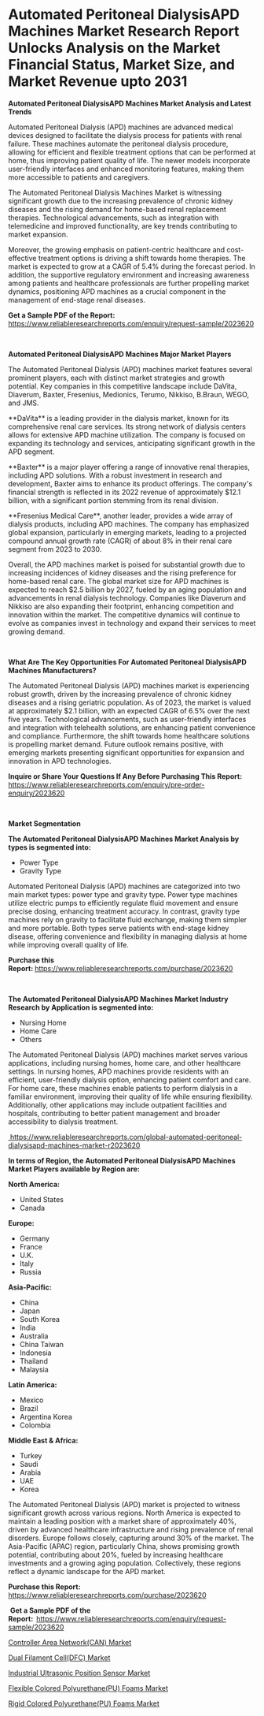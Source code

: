 <p><h1>Automated Peritoneal DialysisAPD Machines Market Research Report Unlocks Analysis on the Market Financial Status, Market Size, and Market Revenue upto 2031</h1></p><p><strong>Automated Peritoneal DialysisAPD Machines Market Analysis and Latest Trends</strong></p>
<p><p>Automated Peritoneal Dialysis (APD) machines are advanced medical devices designed to facilitate the dialysis process for patients with renal failure. These machines automate the peritoneal dialysis procedure, allowing for efficient and flexible treatment options that can be performed at home, thus improving patient quality of life. The newer models incorporate user-friendly interfaces and enhanced monitoring features, making them more accessible to patients and caregivers.</p><p>The Automated Peritoneal Dialysis Machines Market is witnessing significant growth due to the increasing prevalence of chronic kidney diseases and the rising demand for home-based renal replacement therapies. Technological advancements, such as integration with telemedicine and improved functionality, are key trends contributing to market expansion. </p><p>Moreover, the growing emphasis on patient-centric healthcare and cost-effective treatment options is driving a shift towards home therapies. The market is expected to grow at a CAGR of 5.4% during the forecast period. In addition, the supportive regulatory environment and increasing awareness among patients and healthcare professionals are further propelling market dynamics, positioning APD machines as a crucial component in the management of end-stage renal diseases.</p></p>
<p><strong>Get a Sample PDF of the Report:&nbsp;</strong> <a href="https://www.reliableresearchreports.com/enquiry/request-sample/2023620?utm_campaign=1686&utm_medium=2&utm_source=Github&utm_content=ia&utm_term=30102024&utm_id=automated-peritoneal-dialysisapd-machines">https://www.reliableresearchreports.com/enquiry/request-sample/2023620</a></p>
<p>&nbsp;</p>
<p><strong>Automated Peritoneal DialysisAPD Machines Major Market Players</strong></p>
<p><p>The Automated Peritoneal Dialysis (APD) machines market features several prominent players, each with distinct market strategies and growth potential. Key companies in this competitive landscape include DaVita, Diaverum, Baxter, Fresenius, Medionics, Terumo, Nikkiso, B.Braun, WEGO, and JMS.</p><p>**DaVita** is a leading provider in the dialysis market, known for its comprehensive renal care services. Its strong network of dialysis centers allows for extensive APD machine utilization. The company is focused on expanding its technology and services, anticipating significant growth in the APD segment.</p><p>**Baxter** is a major player offering a range of innovative renal therapies, including APD solutions. With a robust investment in research and development, Baxter aims to enhance its product offerings. The company's financial strength is reflected in its 2022 revenue of approximately $12.1 billion, with a significant portion stemming from its renal division.</p><p>**Fresenius Medical Care**, another leader, provides a wide array of dialysis products, including APD machines. The company has emphasized global expansion, particularly in emerging markets, leading to a projected compound annual growth rate (CAGR) of about 8% in their renal care segment from 2023 to 2030.</p><p>Overall, the APD machines market is poised for substantial growth due to increasing incidences of kidney diseases and the rising preference for home-based renal care. The global market size for APD machines is expected to reach $2.5 billion by 2027, fueled by an aging population and advancements in renal dialysis technology. Companies like Diaverum and Nikkiso are also expanding their footprint, enhancing competition and innovation within the market. The competitive dynamics will continue to evolve as companies invest in technology and expand their services to meet growing demand.</p></p>
<p>&nbsp;</p>
<p><strong>What Are The Key Opportunities For Automated Peritoneal DialysisAPD Machines Manufacturers?</strong></p>
<p><p>The Automated Peritoneal Dialysis (APD) machines market is experiencing robust growth, driven by the increasing prevalence of chronic kidney diseases and a rising geriatric population. As of 2023, the market is valued at approximately $2.1 billion, with an expected CAGR of 6.5% over the next five years. Technological advancements, such as user-friendly interfaces and integration with telehealth solutions, are enhancing patient convenience and compliance. Furthermore, the shift towards home healthcare solutions is propelling market demand. Future outlook remains positive, with emerging markets presenting significant opportunities for expansion and innovation in APD technologies.</p></p>
<p><strong>Inquire or Share Your Questions If Any Before Purchasing This Report:</strong> <a href="https://www.reliableresearchreports.com/enquiry/pre-order-enquiry/2023620?utm_campaign=1686&utm_medium=2&utm_source=Github&utm_content=ia&utm_term=30102024&utm_id=automated-peritoneal-dialysisapd-machines">https://www.reliableresearchreports.com/enquiry/pre-order-enquiry/2023620</a></p>
<p>&nbsp;</p>
<p><strong>Market Segmentation</strong></p>
<p><strong>The Automated Peritoneal DialysisAPD Machines Market Analysis by types is segmented into:</strong></p>
<p><ul><li>Power Type</li><li>Gravity Type</li></ul></p>
<p><p>Automated Peritoneal Dialysis (APD) machines are categorized into two main market types: power type and gravity type. Power type machines utilize electric pumps to efficiently regulate fluid movement and ensure precise dosing, enhancing treatment accuracy. In contrast, gravity type machines rely on gravity to facilitate fluid exchange, making them simpler and more portable. Both types serve patients with end-stage kidney disease, offering convenience and flexibility in managing dialysis at home while improving overall quality of life.</p></p>
<p><strong>Purchase this Report:&nbsp;</strong><a href="https://www.reliableresearchreports.com/purchase/2023620?utm_campaign=1686&utm_medium=2&utm_source=Github&utm_content=ia&utm_term=30102024&utm_id=automated-peritoneal-dialysisapd-machines">https://www.reliableresearchreports.com/purchase/2023620</a></p>
<p>&nbsp;</p>
<p><strong>The Automated Peritoneal DialysisAPD Machines Market Industry Research by Application is segmented into:</strong></p>
<p><ul><li>Nursing Home</li><li>Home Care</li><li>Others</li></ul></p>
<p><p>The Automated Peritoneal Dialysis (APD) machines market serves various applications, including nursing homes, home care, and other healthcare settings. In nursing homes, APD machines provide residents with an efficient, user-friendly dialysis option, enhancing patient comfort and care. For home care, these machines enable patients to perform dialysis in a familiar environment, improving their quality of life while ensuring flexibility. Additionally, other applications may include outpatient facilities and hospitals, contributing to better patient management and broader accessibility to dialysis treatment.</p></p>
<p><a href="https://www.reliableresearchreports.com/global-automated-peritoneal-dialysisapd-machines-market-r2023620?utm_campaign=1686&utm_medium=2&utm_source=Github&utm_content=ia&utm_term=30102024&utm_id=automated-peritoneal-dialysisapd-machines">&nbsp;https://www.reliableresearchreports.com/global-automated-peritoneal-dialysisapd-machines-market-r2023620</a></p>
<p><strong>In terms of Region, the Automated Peritoneal DialysisAPD Machines Market Players available by Region are:</strong></p>
<p>
    <p> <strong> North America: </strong>
        <ul>
            <li>United States</li>
            <li>Canada</li>
        </ul>
        </p> 
    <p> <strong> Europe: </strong>
        <ul>
            <li>Germany</li>
            <li>France</li>
            <li>U.K.</li>
            <li>Italy</li>
            <li>Russia</li>
        </ul>
        </p> 
    <p> <strong> Asia-Pacific: </strong>
        <ul>
            <li>China</li>
            <li>Japan</li>
            <li>South Korea</li>
            <li>India</li>
            <li>Australia</li>
            <li>China Taiwan</li>
            <li>Indonesia</li>
            <li>Thailand</li>
            <li>Malaysia</li>
        </ul>
        </p> 
    <p> <strong> Latin America: </strong>
        <ul>
            <li>Mexico</li>
            <li>Brazil</li>
            <li>Argentina Korea</li>
            <li>Colombia</li>
        </ul>
        </p> 
    <p> <strong> Middle East & Africa: </strong>
        <ul>
            <li>Turkey</li>
            <li>Saudi</li>
            <li>Arabia</li>
            <li>UAE</li>
            <li>Korea</li>
        </ul>
    </p>
    </p>
<p><p>The Automated Peritoneal Dialysis (APD) market is projected to witness significant growth across various regions. North America is expected to maintain a leading position with a market share of approximately 40%, driven by advanced healthcare infrastructure and rising prevalence of renal disorders. Europe follows closely, capturing around 30% of the market. The Asia-Pacific (APAC) region, particularly China, shows promising growth potential, contributing about 20%, fueled by increasing healthcare investments and a growing aging population. Collectively, these regions reflect a dynamic landscape for the APD market.</p></p>
<p><strong>Purchase this Report: </strong><a href="https://www.reliableresearchreports.com/purchase/2023620?utm_campaign=1686&utm_medium=2&utm_source=Github&utm_content=ia&utm_term=30102024&utm_id=automated-peritoneal-dialysisapd-machines">https://www.reliableresearchreports.com/purchase/2023620</a></p>
<p>&nbsp;<strong>Get a Sample PDF of the Report:&nbsp;&nbsp;</strong><a href="https://www.reliableresearchreports.com/enquiry/request-sample/2023620?utm_campaign=1686&utm_medium=2&utm_source=Github&utm_content=ia&utm_term=30102024&utm_id=automated-peritoneal-dialysisapd-machines">https://www.reliableresearchreports.com/enquiry/request-sample/2023620</a></p>
<p><strong></strong></p>
<p><p><a href="https://www.linkedin.com/pulse/controller-area-networkcan-market-opportunities-emerging-7ob5c?utm_campaign=1686&utm_medium=2&utm_source=Github&utm_content=ia&utm_term=30102024&utm_id=automated-peritoneal-dialysisapd-machines">Controller Area Network(CAN) Market</a></p><p><a href="https://www.linkedin.com/pulse/dual-filament-celldfc-market-size-type-product-global-industry-cqhac?utm_campaign=1686&utm_medium=2&utm_source=Github&utm_content=ia&utm_term=30102024&utm_id=automated-peritoneal-dialysisapd-machines">Dual Filament Cell(DFC) Market</a></p><p><a href="https://github.com/AfsanaMia652/Market-Research-Report-List-1/blob/main/industrial-ultrasonic-position-sensor-market.md?utm_campaign=1686&utm_medium=2&utm_source=Github&utm_content=ia&utm_term=30102024&utm_id=automated-peritoneal-dialysisapd-machines">Industrial Ultrasonic Position Sensor Market</a></p><p><a href="https://www.linkedin.com/pulse/disruption-innovation-flexible-colored-polyurethanepu-foams-industry-sayde?utm_campaign=1686&utm_medium=2&utm_source=Github&utm_content=ia&utm_term=30102024&utm_id=automated-peritoneal-dialysisapd-machines">Flexible Colored Polyurethane(PU) Foams Market</a></p><p><a href="https://www.linkedin.com/pulse/rigid-colored-polyurethanepu-foams-market-trends-insights-type-ezwue?utm_campaign=1686&utm_medium=2&utm_source=Github&utm_content=ia&utm_term=30102024&utm_id=automated-peritoneal-dialysisapd-machines">Rigid Colored Polyurethane(PU) Foams Market</a></p></p>
